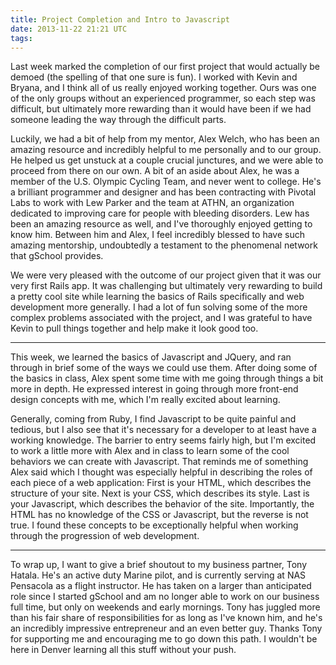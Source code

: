 ```yaml
---
title: Project Completion and Intro to Javascript
date: 2013-11-22 21:21 UTC
tags:
---
```


Last week marked the completion of our first project that would actually be demoed (the spelling of that one sure is fun). I worked with Kevin and Bryana, and I think all of us really enjoyed working together. Ours was one of the only groups without an experienced programmer, so each step was difficult, but ultimately more rewarding than it would have been if we had someone leading the way through the difficult parts.

Luckily, we had a bit of help from my mentor, Alex Welch, who has been an amazing resource and incredibly helpful to me personally and to our group. He helped us get unstuck at a couple crucial junctures, and we were able to proceed from there on our own. A bit of an aside about Alex, he was a member of the U.S. Olympic Cycling Team, and never went to college. He's a brilliant programmer and designer and has been contracting with Pivotal Labs to work with Lew Parker and the team at ATHN, an organization dedicated to improving care for people with bleeding disorders. Lew has been an amazing resource as well, and I've thoroughly enjoyed getting to know him. Between him and Alex, I feel incredibly blessed to have such amazing mentorship, undoubtedly a testament to the phenomenal network that gSchool provides.

We were very pleased with the outcome of our project given that it was our very first Rails app. It was challenging but ultimately very rewarding to build a pretty cool site while learning the basics of Rails specifically and web development more generally. I had a lot of fun solving some of the more complex problems associated with the project, and I was grateful to have Kevin to pull things together and help make it look good too.

---------

This week, we learned the basics of Javascript and JQuery, and ran through in brief some of the ways we could use them. After doing some of the basics in class, Alex spent some time with me going through things a bit more in depth. He expressed interest in going through more front-end design concepts with me, which I'm really excited about learning.

Generally, coming from Ruby, I find Javascript to be quite painful and tedious, but I also see that it's necessary for a developer to at least have a working knowledge. The barrier to entry seems fairly high, but I'm excited to work a little more with Alex and in class to learn some of the cool behaviors we can create with Javascript. That reminds me of something Alex said which I thought was especially helpful in describing the roles of each piece of a web application: First is your HTML, which describes the structure of your site. Next is your CSS, which describes its style. Last is your Javascript, which describes the behavior of the site. Importantly, the HTML has no knowledge of the CSS or Javascript, but the reverse is not true. I found these concepts to be exceptionally helpful when working through the progression of web development.

----------

To wrap up, I want to give a brief shoutout to my business partner, Tony Hatala. He's an active duty Marine pilot, and is currently serving at NAS Pensacola as a flight instructor. He has taken on a larger than anticipated role since I started gSchool and am no longer able to work on our business full time, but only on weekends and early mornings. Tony has juggled more than his fair share of responsibilities for as long as I've known him, and he's an incredibly impressive entrepreneur and an even better guy. Thanks Tony for supporting me and encouraging me to go down this path. I wouldn't be here in Denver learning all this stuff without your push.


